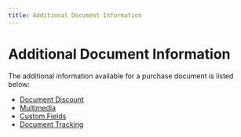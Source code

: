 ```yaml
---
title: Additional Document Information
---
```


# Additional Document Information


The additional information available for a purchase document is listed  below:

- [Document  Discount]({{site.pp_baseurl}}/return-proc/doc-prof/return-doc-opt/ex-doc-details/document_discount_returns_pur.html)
- [Multimedia]({{site.pp_baseurl}}/purc-proc/doc-profile/doc-options/ex-doc-details/multimedia_purchases.html)
- [Custom  Fields]({{site.pp_baseurl}}/purc-proc/doc-profile/doc-options/ex-doc-details/custom_fields_purchases.html)
- [Document  Tracking]({{site.pp_baseurl}}/purc-proc/doc-profile/doc-options/ex-doc-details/document_tracking_add_info.html)

